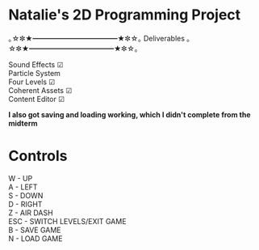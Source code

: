 ﻿# Natalie's 2D Programming Project
｡☆✼★━━━━━━━━━━━━★✼☆｡
   Deliverables
｡☆✼★━━━━━━━━━━━━★✼☆｡

Sound Effects ☑<br>
Particle System<br>
Four Levels ☑<br>
Coherent Assets ☑<br>
Content Editor ☑<br>
			        
**I also got saving and loading working, which I didn't complete from the midterm**<br>


# Controls

W - UP<br>
A - LEFT<br>
S - DOWN<br>
D - RIGHT<br>
Z - AIR DASH<br>
ESC - SWITCH LEVELS/EXIT GAME <br>
B - SAVE GAME<br>
N - LOAD GAME<br>

